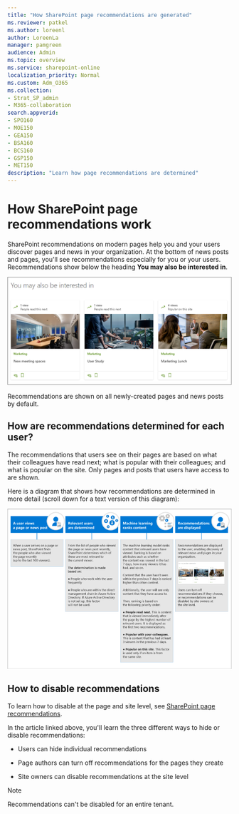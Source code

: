 ```yaml
---
title: "How SharePoint page recommendations are generated"
ms.reviewer: patkel
ms.author: loreenl
author: LoreenLa
manager: pamgreen
audience: Admin
ms.topic: overview
ms.service: sharepoint-online
localization_priority: Normal
ms.custom: Adm_O365
ms.collection:  
- Strat_SP_admin
- M365-collaboration
search.appverid:
- SPO160
- MOE150
- GEA150
- BSA160
- BCS160
- GSP150
- MET150
description: "Learn how page recommendations are determined"
---
```

# How SharePoint page recommendations work
SharePoint recommendations on modern pages help you and your users discover pages and news in your organization. At the bottom of news posts and pages, you'll see recommendations especially for you or your users. Recommendations show below the heading **You may also be interested in**.

![Recommendations](media/PageRecommendationsDocs.png)

Recommendations are shown on all newly-created pages and news posts by default.

## How are recommendations determined for each user?
The recommendations that users see on their pages are based on what their colleagues have read next; what is popular with their colleagues; and what is popular on the site. Only pages and posts that users have access to are shown.

Here is a diagram that shows how recommendations are determined in more detail (scroll down for a text version of this diagram):

![Recommendations Diagram](media/DMC_SharePointRecommendationConceptual_largertextsize.png)


## How to disable recommendations
To learn how to disable at the page and site level, see [SharePoint page recommendations](https://support.office.com/article/sharepoint-page-recommendations-12bf4c4e-3452-4575-afd4-ef7536b027fa/).

In the article linked above, you'll learn the three different ways to hide or disable recommendations:

-   Users can hide individual recommendations  

-   Page authors can turn off recommendations for the pages they create

-   Site owners can disable recommendations at the site level


> [!NOTE]
> Recommendations can't be disabled for an entire tenant.
